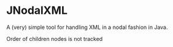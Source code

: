 JNodalXML
=========

A (very) simple tool for handling XML in a nodal fashion in Java.

Order of children nodes is not tracked